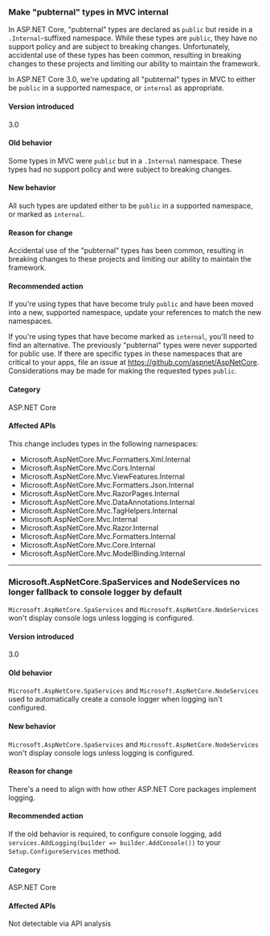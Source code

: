 ### Make "pubternal" types in MVC internal

In ASP.NET Core, "pubternal" types are declared as `public` but reside in a `.Internal`-suffixed namespace. While these types are `public`, they have no support policy and are subject to breaking changes. Unfortunately, accidental use of these types has been common, resulting in breaking changes to these projects and limiting our ability to maintain the framework.

In ASP.NET Core 3.0, we're updating all "pubternal" types in MVC to either be `public` in a supported namespace, or `internal` as appropriate.

#### Version introduced

3.0

#### Old behavior

Some types in MVC were `public` but in a `.Internal` namespace. These types had no support policy and were subject to breaking changes.

#### New behavior

All such types are updated either to be `public` in a supported namespace, or marked as `internal`.

#### Reason for change

Accidental use of the "pubternal" types has been common, resulting in breaking changes to these projects and limiting our ability to maintain the framework.

#### Recommended action

If you're using types that have become truly `public` and have been moved into a new, supported namespace, update your references to match the new namespaces.

If you're using types that have become marked as `internal`, you'll need to find an alternative. The previously "pubternal" types were never supported for public use. If there are specific types in these namespaces that are critical to your apps, file an issue at https://github.com/aspnet/AspNetCore. Considerations may be made for making the requested types `public`.

#### Category

ASP.NET Core

#### Affected APIs

This change includes types in the following namespaces:

- Microsoft.AspNetCore.Mvc.Formatters.Xml.Internal
- Microsoft.AspNetCore.Mvc.Cors.Internal
- Microsoft.AspNetCore.Mvc.ViewFeatures.Internal
- Microsoft.AspNetCore.Mvc.Formatters.Json.Internal
- Microsoft.AspNetCore.Mvc.RazorPages.Internal
- Microsoft.AspNetCore.Mvc.DataAnnotations.Internal
- Microsoft.AspNetCore.Mvc.TagHelpers.Internal
- Microsoft.AspNetCore.Mvc.Internal
- Microsoft.AspNetCore.Mvc.Razor.Internal
- Microsoft.AspNetCore.Mvc.Formatters.Internal
- Microsoft.AspNetCore.Mvc.Core.Internal
- Microsoft.AspNetCore.Mvc.ModelBinding.Internal

***

### Microsoft.AspNetCore.SpaServices and NodeServices no longer fallback to console logger by default

`Microsoft.AspNetCore.SpaServices` and `Microsoft.AspNetCore.NodeServices` won't display console logs unless logging is configured.

#### Version introduced

3.0

#### Old behavior

`Microsoft.AspNetCore.SpaServices` and `Microsoft.AspNetCore.NodeServices` used to automatically create a console logger when logging isn't configured. 

#### New behavior

`Microsoft.AspNetCore.SpaServices` and `Microsoft.AspNetCore.NodeServices` won't display console logs unless logging is configured.

#### Reason for change

There's a need to align with how other ASP.NET Core packages implement logging.

#### Recommended action

If the old behavior is required, to configure console logging, add `services.AddLogging(builder => builder.AddConsole())` to your `Setup.ConfigureServices` method.

#### Category

ASP.NET Core

#### Affected APIs

Not detectable via API analysis
